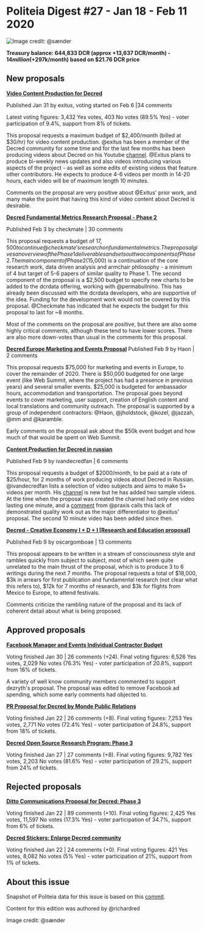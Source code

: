 # Politeia Digest #27 - Jan 18 - Feb 11 2020

![Image credit: @sænder](img/issue027/027-title.png)

**Treasury balance: 644,833 DCR (approx +13,637 DCR/month) - $14 million (+$297k/month) based on $21.76 DCR price**

## New proposals

**[Video Content Production for Decred](https://proposals.decred.org/proposals/95cfb73254a032b2c199c37bb499d6f172d044b1f38016279c5bbca6572251f0)**

Published Jan 31 by exitus, voting started on Feb  6 |34 comments

Latest voting figures: 3,432 Yes votes, 403 No votes (89.5% Yes) - voter participation of 9.4%, support from 8% of tickets.

This proposal requests a maximum budget of $2,400/month (billed at $30/hr) for video content production. @exitus has been a member of the Decred community for some time and for the last few months has been producing videos about Decred on his Youtube [channel](https://www.youtube.com/channel/UCyvkBCFN0AMf3jXf8I7doaQ?view_as=subscriber). @Exitus plans to produce bi-weekly news updates and also videos introducing various aspects of the project - as well as some edits of existing videos that feature other contributors. He expects to produce 4-6 videos per month in 14-20 hours, each video will be of maximum length 10 minutes.

Comments on the proposal are very positive about @Exitus' prior work, and many make the point that having this kind of video content about Decred is desirable.

**[Decred Fundamental Metrics Research Proposal - Phase 2](https://proposals.decred.org/proposals/a677e236cb2e0fdd485980cd5d789e668d00fdc5235d01e7345d2195b8679066)**

Published Feb  3 by checkmate | 30 comments 

This proposal requests a budget of $17,500 to continue @checkmate's research on fundamental metrics. The proposal gives an overview of the Phase 1 deliverables and sets out two components of Phase 2. The main component of Phase 2 ($15,000) is a continuation of the core research work, data driven analysis and armchair philosophy - a minimum of 4 but target of 5-6 papers of similar quality to Phase 1. The second component of the proposal is a $2,500 budget to specify new charts to be added to the dcrdata offering, working with @permabullnino. This has already been discussed with the dcrdata developers, who are supportive of the idea. Funding for the development work would not be covered by this proposal. @Checkmate has indicated that he expects the budget for this proposal to last for ~8 months.

Most of the comments on the proposal are positive, but there are also some highly critical comments, although these tend to have lower scores. There are also more down-votes than usual in the comments for this proposal.

**[Decred Europe Marketing and Events Proposal](https://proposals.decred.org/proposals/6ceb278ecd96589f5c9dabcd7ce986bc58ebfe2d4dbb793dd5b21818711b453b)**
Published Feb  9 by Haon | 2 comments

This proposal requests $75,000 for marketing and events in Europe, to cover the remainder of 2020. There is $50,000 budgeted for one large event (like Web Summit, where the project has had a presence in previous years) and several smaller events. $25,000 is budgeted for ambassador hours, accommodation and transportation. The proposal goes beyond events to cover marketing, user support, creation of English content and local translations and community outreach. The proposal is supported by a group of independent contractors: @Haon, @jholdstock, @kozel, @jazzah, @mm and @karamble.

Early comments on the proposal ask about the $50k event budget and how much of that would be spent on Web Summit. 

**[Content Production for Decred in russian](https://proposals.decred.org/proposals/92e3f2176b332c1aea5887acd2324c2cd730ec450e563df52ddae9d5927d5d36)**

Published Feb 9 by ivandecredfan | 6 comments 

This proposal requests a budget of $2000/month, to be paid at a rate of $25/hour, for 2 months of work producing videos about Decred in Russian. @ivandecredfan lists a selection of video subjects and aims to make 5+ videos per month. His [channel](https://www.youtube.com/channel/UCFjXbEDeyhhj2bH2t_eGKGA) is new but he has added two sample videos. At the time when the proposal was created the channel had only one video lasting one minute, and a [comment](https://proposals.decred.org/proposals/92e3f2176b332c1aea5887acd2324c2cd730ec450e563df52ddae9d5927d5d36/comments/1) from @praxis calls this lack of demonstrated quality work out as the major differentiator to @exitus' proposal. The second 10 minute video has been added since then.

**[Decred - Creative Economy I + D + I [Research and Education proposal]](https://proposals.decred.org/proposals/d5203291271ad7399dbdf57050e53bbd074a40e746d5778cb5f78596570dc162)**

Published Feb  9 by oscargomboae | 13 comments 

This proposal appears to be written in a stream of consciousness style and rambles quickly from subject to subject, most of which seem quite unrelated to the main thrust of the proposal, which is to produce 3 to 6 writings during the next 7 months. The proposal requests a total of $18,000, $3k in arrears for first publication and fundamental research (not clear what this refers to), $12k for 7 months of research, and $3k for flights from Mexico to Europe, to attend festivals.

Comments criticize the rambling nature of the proposal and its lack of coherent detail about what is being proposed. 

## Approved proposals

**[Facebook Manager and Events Individual Contractor Budget](https://proposals.decred.org/proposals/063e38270b475ad680e98c12d1a48e322f4e8defe40b265272ea60c6d2202b13)**

Voting finished Jan 30 | 26 comments (+24). Final voting figures: 6,526 Yes votes, 2,029 No votes (76.3% Yes) - voter participation of 20.8%, support from 16% of tickets.

A variety of well know community members commented to support dezryth's proposal. The proposal was edited to remove Facebook ad spending, which some early comments had objected to.

**[PR Proposal for Decred by Monde Public Relations ](https://proposals.decred.org/proposals/bdd02d82547bd78fc95939c1e2b3df21ebec6e8d31444df5bea3c133b0199f05)**

Voting finished Jan 22 | 26 comments (+8). Final voting figures: 7,253 Yes votes, 2,771 No votes (72.4% Yes) - voter participation of 24.8%, support from 18% of tickets.

**[Decred Open Source Research Program: Phase 3](https://proposals.decred.org/proposals/e3675649075a2f92269d8cdc2e1dfd71b16796477df31de7d2868cccfcffb13f)**

Voting finished Jan 27 | 27 comments (+8). Final voting figures: 9,782 Yes votes, 2,203 No votes (81.6% Yes) - voter participation of 29.2%, support from 24% of tickets.

## Rejected proposals

**[Ditto Communications Proposal for Decred: Phase 3](https://proposals.decred.org/proposals/012b4e335f25704e28ef196d650316dca421f730225d39e37b31b3c646eb8497)**

Voting finished Jan 22 | 89 comments (+10). Final voting figures: 2,425 Yes votes, 11,597 No votes (17.3% Yes) - voter participation of 34.7%, support from 6% of tickets.

**[Decred Stickers: Enlarge Decred community](https://proposals.decred.org/proposals/4acb95564d36488a7ee64683a84dd7954982b2f4743e2f7a15477231f863442f)**

Voting finished Jan 22 | 24 comments (+0). Final voting figures: 421 Yes votes, 8,082 No votes (5% Yes) - voter participation of 21%, support from 1% of tickets.

## About this issue

Snapshot of Politeia data for this issue is based on this [commit](https://github.com/decred-proposals/mainnet/commit/1c782447e0c5892ce3019e5ede53da06f04f9127).

Content for this edition was authored by @richardred 

Image credit: @sænder
